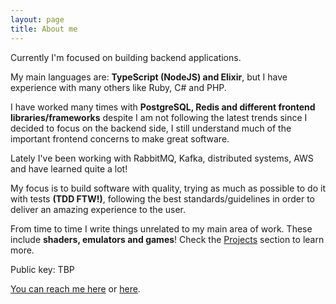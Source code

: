 ```yaml
---
layout: page
title: About me
---
```


Currently I'm focused on building backend applications.

My main languages are: **TypeScript (NodeJS) and Elixir**, but I have experience with many others like Ruby, C# and PHP.

I have worked many times with **PostgreSQL, Redis and different frontend libraries/frameworks** despite I am not following the latest trends since I decided to focus on the backend side, I still understand much of the important
frontend concerns to make great software.

Lately I've been working with RabbitMQ, Kafka, distributed systems, AWS and have learned quite a lot!

My focus is to build software with quality, trying as much as possible to do it with tests **(TDD FTW!)**, following the best standards/guidelines in order to deliver an amazing experience to the user.

From time to time I write things unrelated to my main area of work. These include **shaders, emulators and games**! Check the [Projects](/projects) section to learn more.

Public key: TBP

<a href="mailto:%72%61%70%68%61%6b%6c%61%75%73@%67%6d%61%69%6c.%63%6f%6d">You can reach me here</a> or <a href="https://www.linkedin.com/in/raphaelduartepinheiro/" target="_blank">here</a>.

